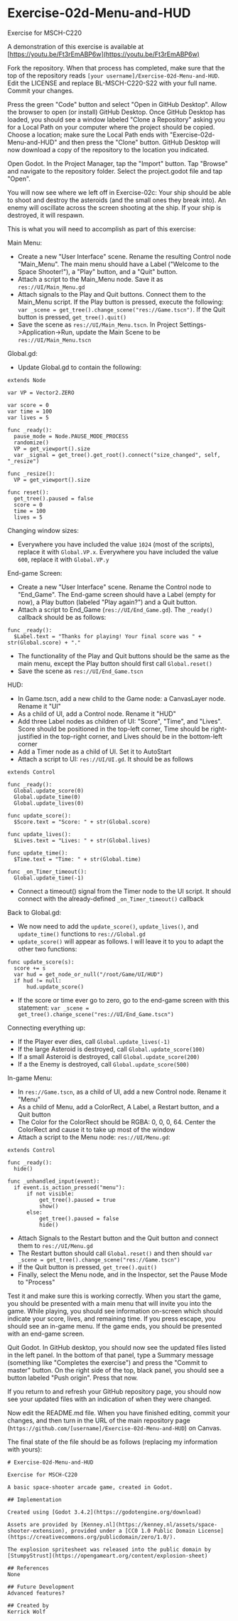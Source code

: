 # Exercise-02d-Menu-and-HUD

Exercise for MSCH-C220

A demonstration of this exercise is available at [https://youtu.be/Ft3rEmABP6w](https://youtu.be/Ft3rEmABP6w)

Fork the repository. When that process has completed, make sure that the top of the repository reads `[your username]/Exercise-02d-Menu-and-HUD`. Edit the LICENSE and replace BL-MSCH-C220-S22 with your full name. Commit your changes.

Press the green "Code" button and select "Open in GitHub Desktop". Allow the browser to open (or install) GitHub Desktop. Once GitHub Desktop has loaded, you should see a window labeled "Clone a Repository" asking you for a Local Path on your computer where the project should be copied. Choose a location; make sure the Local Path ends with "Exercise-02d-Menu-and-HUD" and then press the "Clone" button. GitHub Desktop will now download a copy of the repository to the location you indicated.

Open Godot. In the Project Manager, tap the "Import" button. Tap "Browse" and navigate to the repository folder. Select the project.godot file and tap "Open".

You will now see where we left off in Exercise-02c: Your ship should be able to shoot and destroy the asteroids (and the small ones they break into). An enemy will oscillate across the screen shooting at the ship. If your ship is destroyed, it will respawn.

This is what you will need to accomplish as part of this exercise:

Main Menu:
  - Create a new "User Interface" scene. Rename the resulting Control node "Main_Menu". The main menu should have a Label ("Welcome to the Space Shooter!"), a "Play" button, and a "Quit" button.
  - Attach a script to the Main_Menu node. Save it as `res://UI/Main_Menu.gd`
  - Attach signals to the Play and Quit buttons. Connect them to the Main_Menu script. If the Play button is pressed, execute the following: `var _scene = get_tree().change_scene("res://Game.tscn")`. If the Quit button is pressed, `get_tree().quit()`
  - Save the scene as `res://UI/Main_Menu.tscn`. In Project Settings->Application->Run, update the Main Scene to be `res://UI/Main_Menu.tscn`

Global.gd:
  - Update Global.gd to contain the following:
  ```
extends Node

var VP = Vector2.ZERO

var score = 0
var time = 100
var lives = 5

func _ready():
	pause_mode = Node.PAUSE_MODE_PROCESS
	randomize()
	VP = get_viewport().size
	var _signal = get_tree().get_root().connect("size_changed", self, "_resize")

func _resize():
	VP = get_viewport().size

func reset():
	get_tree().paused = false
	score = 0
	time = 100
	lives = 5
  ```

Changing window sizes:
  - Everywhere you have included the value `1024` (most of the scripts), replace it with `Global.VP.x`. Everywhere you have included the value `600`, replace it with `Global.VP.y`

End-game Screen:
  - Create a new "User Interface" scene. Rename the Control node to "End_Game". The End-game screen should have a Label (empty for now), a Play button (labeled "Play again?") and a Quit button.
  - Attach a script to End_Game (`res://UI/End_Game.gd`). The `_ready()` callback should be as follows:
  ```
func _ready():
	$Label.text = "Thanks for playing! Your final score was " + str(Global.score) + "."
  ```
  - The functionality of the Play and Quit buttons should be the same as the main menu, except the Play button should first call `Global.reset()`
  - Save the scene as `res://UI/End_Game.tscn`


HUD:
  - In Game.tscn, add a new child to the Game node: a CanvasLayer node. Rename it "UI"
  - As a child of UI, add a Control node. Rename it "HUD" 
  - Add three Label nodes as children of UI: "Score", "Time", and "Lives". Score should be positioned in the top-left corner, Time should be right-justified in the top-right corner, and Lives should be in the bottom-left corner
  - Add a Timer node as a child of UI. Set it to AutoStart
  - Attach a script to UI: `res://UI/UI.gd`. It should be as follows
  ```
extends Control

func _ready():
	Global.update_score(0)
	Global.update_time(0)
	Global.update_lives(0)

func update_score():
	$Score.text = "Score: " + str(Global.score)

func update_lives():
	$Lives.text = "Lives: " + str(Global.lives)

func update_time():
	$Time.text = "Time: " + str(Global.time)

func _on_Timer_timeout():
	Global.update_time(-1)
  ```
  - Connect a timeout() signal from the Timer node to the UI script. It should connect with the already-defined `_on_Timer_timeout()` callback


Back to Global.gd:
  - We now need to add the `update_score()`, `update_lives()`, and `update_time()` functions to `res://Global.gd`
  - `update_score()` will appear as follows. I will leave it to you to adapt the other two functions:
  ```
func update_score(s):
	score += s
	var hud = get_node_or_null("/root/Game/UI/HUD")
	if hud != null:
		hud.update_score()

  ```
  - If the score or time ever go to zero, go to the end-game screen with this statement: `var _scene = get_tree().change_scene("res://UI/End_Game.tscn")`


Connecting everything up:
  - If the Player ever dies, call `Global.update_lives(-1)`
  - If the large Asteroid is destroyed, call `Global.update_score(100)`
  - If a small Asteroid is destroyed, call `Global.update_score(200)`
  - If a the Enemy is destroyed, call `Global.update_score(500)`


In-game Menu:
  - In `res://Game.tscn`, as a child of UI, add a new Control node. Rename it "Menu"
  - As a child of Menu, add a ColorRect, A Label, a Restart button, and a Quit button
  - The Color for the ColorRect should be RGBA: 0, 0, 0, 64. Center the ColorRect and cause it to take up most of the window
  - Attach a script to the Menu node: `res://UI/Menu.gd`:
  ```
extends Control

func _ready():
	hide()

func _unhandled_input(event):
	if event.is_action_pressed("menu"):
		if not visible:
			get_tree().paused = true
			show()
		else:
			get_tree().paused = false
			hide()
  ```
  - Attach Signals to the Restart button and the Quit button and connect them to `res://UI/Menu.gd`
  - The Restart button should call `Global.reset()` and then should `var _scene = get_tree().change_scene("res://Game.tscn")`
  - If the Quit button is pressed, `get_tree().quit()`
  - Finally, select the Menu node, and in the Inspector, set the Pause Mode to "Process"


Test it and make sure this is working correctly. When you start the game, you should be presented with a main menu that will invite you into the game. While playing, you should see information on-screen which should indicate your score, lives, and remaining time. If you press escape, you should see an in-game menu. If the game ends, you should be presented with an end-game screen.

Quit Godot. In GitHub desktop, you should now see the updated files listed in the left panel. In the bottom of that panel, type a Summary message (something like "Completes the exercise") and press the "Commit to master" button. On the right side of the top, black panel, you should see a button labeled "Push origin". Press that now.

If you return to and refresh your GitHub repository page, you should now see your updated files with an indication of when they were changed.

Now edit the README.md file. When you have finished editing, commit your changes, and then turn in the URL of the main repository page (`https://github.com/[username]/Exercise-02d-Menu-and-HUD`) on Canvas.

The final state of the file should be as follows (replacing my information with yours):
```
# Exercise-02d-Menu-and-HUD

Exercise for MSCH-C220

A basic space-shooter arcade game, created in Godot.

## Implementation

Created using [Godot 3.4.2](https://godotengine.org/download)

Assets are provided by [Kenney.nl](https://kenney.nl/assets/space-shooter-extension), provided under a [CC0 1.0 Public Domain License](https://creativecommons.org/publicdomain/zero/1.0/).

The explosion spritesheet was released into the public domain by [StumpyStrust](https://opengameart.org/content/explosion-sheet)

## References
None

## Future Development
Advanced features?

## Created by
Kerrick Wolf

```
